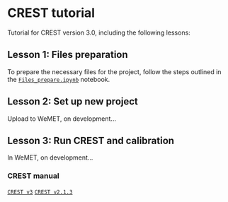 # CREST tutorial
Tutorial for CREST version 3.0, including the following lessons:

## Lesson 1: Files preparation

To prepare the necessary files for the project, follow the steps outlined in the [`Files_prepare.ipynb`](./Files_prepare.ipynb) notebook.

## Lesson 2: Set up new project

Upload to WeMET, on development...

## Lesson 3: Run CREST and calibration

In WeMET, on development...

### CREST manual
[`CREST v3`](./manual/CREST%20User%20Manual%20v3.pdf)
[`CREST v2.1.3`](./CREST%20User%20Manual%20v2.1.3.pdf)
